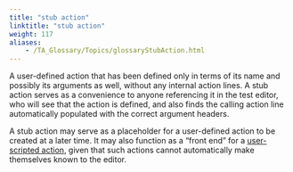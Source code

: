 ```yaml
--- 
title: "stub action"
linktitle: "stub action"
weight: 117
aliases: 
    - /TA_Glossary/Topics/glossaryStubAction.html
---
```


A user-defined action that has been defined only in terms of its name and possibly its arguments as well, without any internal action lines. A stub action serves as a convenience to anyone referencing it in the test editor, who will see that the action is defined, and also finds the calling action line automatically populated with the correct argument headers.

A stub action may serve as a placeholder for a user-defined action to be created at a later time. It may also function as a “front end” for a [user-scripted action](/TA_Glossary/Topics/glossaryScriptedAction.html), given that such actions cannot automatically make themselves known to the editor.

